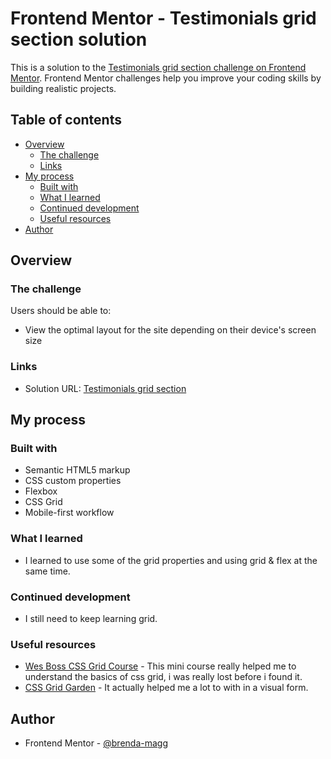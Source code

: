 # Frontend Mentor - Testimonials grid section solution

This is a solution to the [Testimonials grid section challenge on Frontend Mentor](https://www.frontendmentor.io/challenges/testimonials-grid-section-Nnw6J7Un7). Frontend Mentor challenges help you improve your coding skills by building realistic projects. 

## Table of contents

- [Overview](#overview)
  - [The challenge](#the-challenge)
  - [Links](#links)
- [My process](#my-process)
  - [Built with](#built-with)
  - [What I learned](#what-i-learned)
  - [Continued development](#continued-development)
  - [Useful resources](#useful-resources)
- [Author](#author)

## Overview

### The challenge

Users should be able to:

- View the optimal layout for the site depending on their device's screen size

### Links

- Solution URL: [Testimonials grid section]()

## My process

### Built with

- Semantic HTML5 markup
- CSS custom properties
- Flexbox
- CSS Grid
- Mobile-first workflow

### What I learned

- I learned to use some of the grid properties and using grid & flex at the same time.

### Continued development

- I still need to keep learning grid.

### Useful resources

- [Wes Boss CSS Grid Course](https://cssgrid.io/) - This mini course really helped me to understand the basics of css grid, i was really lost before i found it.
- [CSS Grid Garden](https://cssgridgarden.com/) - It actually helped me a lot to with in a visual form.

## Author

- Frontend Mentor - [@brenda-magg](https://www.frontendmentor.io/profile/brenda-magg)
